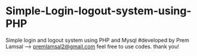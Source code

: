 # Simple-Login-logout-system-using-PHP
Simple login and logout system using PHP and Mysql
#developed by Prem Lamsal --> premlamsal2@gmail.com
feel free to use codes.
thank you!
